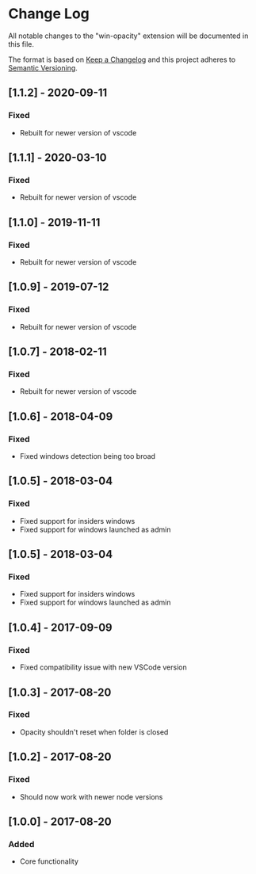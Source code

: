 # Change Log
All notable changes to the "win-opacity" extension will be documented in this file.

The format is based on [Keep a Changelog](http://keepachangelog.com/en/1.0.0/)
and this project adheres to [Semantic Versioning](http://semver.org/spec/v2.0.0.html).

## [1.1.2] - 2020-09-11
### Fixed
 - Rebuilt for newer version of vscode

## [1.1.1] - 2020-03-10
### Fixed
 - Rebuilt for newer version of vscode

## [1.1.0] - 2019-11-11
### Fixed
 - Rebuilt for newer version of vscode

## [1.0.9] - 2019-07-12
### Fixed
 - Rebuilt for newer version of vscode

## [1.0.7] - 2018-02-11
### Fixed
 - Rebuilt for newer version of vscode

## [1.0.6] - 2018-04-09
### Fixed
 - Fixed windows detection being too broad

## [1.0.5] - 2018-03-04
### Fixed
 - Fixed support for insiders windows
 - Fixed support for windows launched as admin

## [1.0.5] - 2018-03-04
### Fixed
 - Fixed support for insiders windows
 - Fixed support for windows launched as admin

## [1.0.4] - 2017-09-09
### Fixed
 - Fixed compatibility issue with new VSCode version

## [1.0.3] - 2017-08-20
### Fixed
 - Opacity shouldn't reset when folder is closed

## [1.0.2] - 2017-08-20
### Fixed
 - Should now work with newer node versions

## [1.0.0] - 2017-08-20
### Added
 - Core functionality
